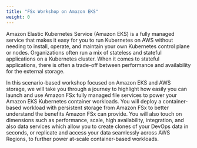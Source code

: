 ```yaml
---
title: "FSx Workshop on Amazon EKS"
weight: 0
---
```


Amazon Elastic Kubernetes Service (Amazon EKS) is a fully managed service that makes it easy for you to run Kubernetes on AWS without needing to install, operate, and maintain your own Kubernetes control plane or nodes. Organizations often run a mix of stateless and stateful applications on a Kubernetes cluster. When it comes to stateful applications, there is often a trade-off between performance and availability for the external storage.

In this scenario-based workshop focused on Amazon EKS and AWS storage, we will take you through a journey to highlight how easily you can launch and use Amazon FSx fully managed file services to power your Amazon EKS Kubernetes container workloads. You will deploy a container-based workload with persistent storage from Amazon FSx to better understand the benefits Amazon FSx can provide. You will also touch on dimensions such as performance, scale, high availability, integration, and also data services which allow you to create clones of your DevOps data in seconds, or replicate and access your data seamlessly across AWS Regions, to further power at-scale container-based workloads.
